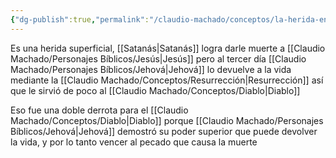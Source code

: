 ```yaml
---
{"dg-publish":true,"permalink":"/claudio-machado/conceptos/la-herida-en-el-talon/"}
---
```


Es una herida superficial, [[Satanás\|Satanás]] logra darle muerte a [[Claudio Machado/Personajes Bíblicos/Jesús\|Jesús]] pero al tercer día [[Claudio Machado/Personajes Bíblicos/Jehová\|Jehová]] lo devuelve a la vida mediante la [[Claudio Machado/Conceptos/Resurrección\|Resurrección]] así que le sirvió de poco al [[Claudio Machado/Conceptos/Diablo\|Diablo]] 

Eso fue una doble derrota para el [[Claudio Machado/Conceptos/Diablo\|Diablo]] porque [[Claudio Machado/Personajes Bíblicos/Jehová\|Jehová]] demostró su poder superior que puede devolver la vida, y por lo tanto vencer al pecado que causa la muerte 
